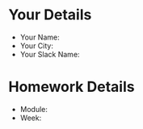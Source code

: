<!--

The title for your pull request should be made in this format

CITY CLASS_NO - FIRST_NAME LAST_NAME - MODULE - WEEK_NO

For example,

London Class 10- Bedrije Omuri - HTMl/CSS - Week 1

-->

# Your Details

- Your Name:
- Your City:
- Your Slack Name:

# Homework Details

- Module:
- Week:
